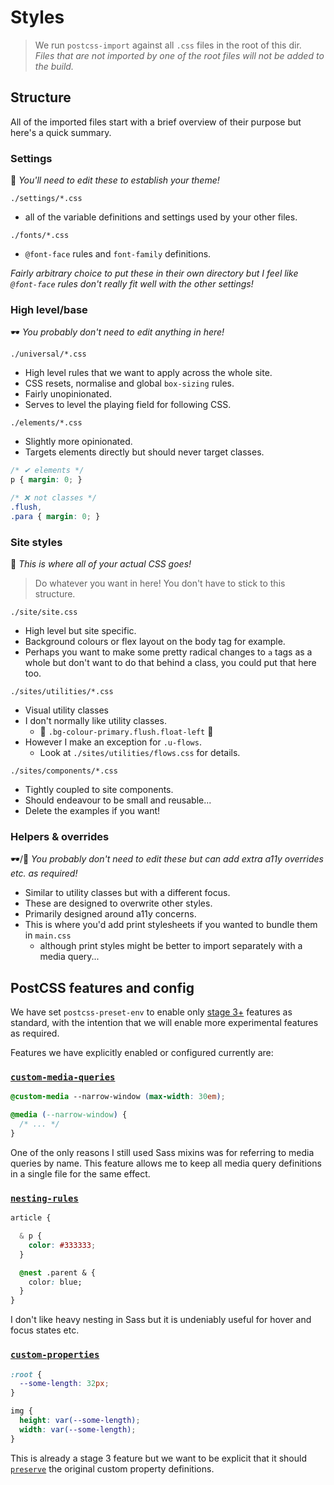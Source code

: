 # Styles

> We run `postcss-import` against all `.css` files in the root of this dir.\
_Files that are not imported by one of the root files will not be added to the build._

## Structure

All of the imported files start with a brief overview of their purpose but here's a quick summary.

### Settings

📝 _You'll need to edit these to establish your theme!_

`./settings/*.css`

- all of the variable definitions and settings used by your other files.

`./fonts/*.css`

- `@font-face` rules and `font-family` definitions.

_Fairly arbitrary choice to put these in their own directory but I feel like `@font-face` rules don't really fit well with the other settings!_

### High level/base

🕶 _You probably don't need to edit anything in here!_

`./universal/*.css`

- High level rules that we want to apply across the whole site.
- CSS resets, normalise and global `box-sizing` rules.
- Fairly unopinionated.
- Serves to level the playing field for following CSS.

`./elements/*.css`

- Slightly more opinionated.
- Targets elements directly but should never target classes.

```css
/* ✔ elements */
p { margin: 0; }

/* ❌ not classes */
.flush,
.para { margin: 0; }
```

### Site styles

📝 _This is where all of your actual CSS goes!_

> Do whatever you want in here! You don't have to stick to this structure.

`./site/site.css`

- High level but site specific.
- Background colours or flex layout on the body tag for example.
- Perhaps you want to make some pretty radical changes to `a` tags as a whole but don't want to do that behind a class, you could put that here too.

`./sites/utilities/*.css`

- Visual utility classes
- I don't normally like utility classes.
  - 🤮 `.bg-colour-primary.flush.float-left` 🤮
- However I make an exception for `.u-flows`.
  - Look at `./sites/utilities/flows.css` for details.

`./sites/components/*.css`

- Tightly coupled to site components.
- Should endeavour to be small and reusable...
- Delete the examples if you want!

### Helpers & overrides

🕶/📝 _You probably don't need to edit these but can add extra a11y overrides etc. as required!_

- Similar to utility classes but with a different focus.
- These are designed to overwrite other styles.
- Primarily designed around a11y concerns.
- This is where you'd add print stylesheets if you wanted to bundle them in `main.css`
  - although print styles might be better to import separately with a media query...

## PostCSS features and config

We have set `postcss-preset-env` to enable only [stage 3+](http://preset-env.cssdb.org/features#stage-3) features as standard, with the intention that we will enable more experimental features as required.

Features we have explicitly enabled or configured currently are:

### [`custom-media-queries`](http://preset-env.cssdb.org/features#custom-media-queries)

```css
@custom-media --narrow-window (max-width: 30em);

@media (--narrow-window) {
  /* ... */
}
```

One of the only reasons I still used Sass mixins was for referring to media queries by name. This feature allows me to keep all media query definitions in a single file for the same effect.

### [`nesting-rules`](http://preset-env.cssdb.org/features#nesting-rules)

```css
article {

  & p {
    color: #333333;
  }

  @nest .parent & {
    color: blue;
  }
}
```

I don't like heavy nesting in Sass but it is undeniably useful for hover and focus states etc.

### [`custom-properties`](http://preset-env.cssdb.org/features#custom-properties)

```css
:root {
  --some-length: 32px;
}

img {
  height: var(--some-length);
  width: var(--some-length);
}
```

This is already a stage 3 feature but we want to be explicit that it should [`preserve`](https://github.com/postcss/postcss-custom-properties#preserve) the original custom property definitions.
